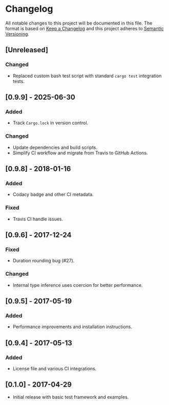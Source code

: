 # Changelog

All notable changes to this project will be documented in this file.
The format is based on [Keep a Changelog](https://keepachangelog.com/en/1.0.0/)
and this project adheres to [Semantic Versioning](https://semver.org/spec/v2.0.0.html).

## [Unreleased]
### Changed
- Replaced custom bash test script with standard `cargo test` integration tests.

## [0.9.9] - 2025-06-30
### Added
- Track `Cargo.lock` in version control.
### Changed
- Update dependencies and build scripts.
- Simplify CI workflow and migrate from Travis to GitHub Actions.

## [0.9.8] - 2018-01-16
### Added
- Codacy badge and other CI metadata.
### Fixed
- Travis CI handle issues.

## [0.9.6] - 2017-12-24
### Fixed
- Duration rounding bug (#27).
### Changed
- Internal type inference uses coercion for better performance.

## [0.9.5] - 2017-05-19
### Added
- Performance improvements and installation instructions.

## [0.9.4] - 2017-05-13
### Added
- License file and various CI integrations.

## [0.1.0] - 2017-04-29
- Initial release with basic test framework and examples.
